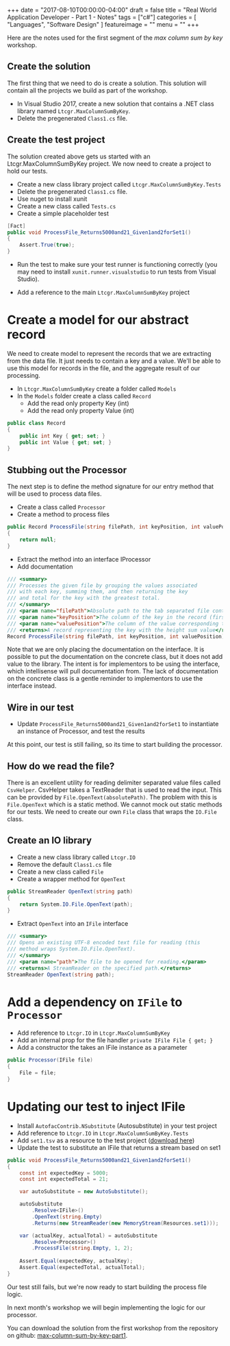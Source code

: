 +++
date = "2017-08-10T00:00:00-04:00"
draft = false 
title = "Real World Application Developer - Part 1 - Notes"
tags = ["c#"]
categories = [ "Languages", "Software Design" ]
featureimage = ""
menu = ""
+++

Here are the notes used for the first segment of the _max column sum by key_ workshop.

<!--more-->

## Create the solution

The first thing that we need to do is create a solution. This solution will contain all the projects we build as part of the workshop.

* In Visual Studio 2017, create a new solution that contains a .NET class library named `Ltcgr.MaxColumnSumByKey`.
* Delete the pregenerated `Class1.cs` file.

## Create the test project

The solution created above gets us started with an Ltcgr.MaxColumnSumByKey project. We now need to create a project to hold our tests.

* Create a new class library project called `Ltcgr.MaxColumnSumByKey.Tests`
* Delete the pregenerated `Class1.cs` file.
* Use nuget to install xunit
* Create a new class called `Tests.cs`
* Create a simple placeholder test

```cs
[Fact]
public void ProcessFile_Returns5000and21_Given1and2forSet1()
{
    Assert.True(true);
}
```

* Run the test to make sure your test runner is functioning correctly (you may need to install `xunit.runner.visualstudio` to run tests from Visual Studio).

* Add a reference to the main `Ltcgr.MaxColumnSumByKey` project

# Create a model for our abstract record

We need to create model to represent the records that we are extracting from the data file. It just needs to contain a key and a value. We'll be able to use this model for records in the file, and the aggregate result of our processing.

* In `Ltcgr.MaxColumnSumByKey` create a folder called `Models`
* In the `Models` folder create a class called `Record`
    * Add the read only property Key (int)
    * Add the read only property Value (int)

```cs
public class Record
{
    public int Key { get; set; }
    public int Value { get; set; }
}
```

## Stubbing out the Processor

The next step is to define the method signature for our entry method that will be used to process data files. 

* Create a class called `Processor`
* Create a method to process files 

```cs
public Record ProcessFile(string filePath, int keyPosition, int valuePosition)
{
    return null;
}
```

* Extract the method into an interface IProcessor
* Add documentation

```cs
/// <summary>
/// Processes the given file by grouping the values associated
/// with each key, summing them, and then returning the key
/// and total for the key with the greatest total.
/// </summary>
/// <param name="filePath">Absolute path to the tab separated file containing the records</param>
/// <param name="keyPosition">The column of the key in the record (first pos is 0)</param>
/// <param name="valuePosition">The column of the value corresponding to the key in the record (first pos is 0)</param>
/// <returns>A record representing the key with the height sum value</returns>
Record ProcessFile(string filePath, int keyPosition, int valuePosition);
```

Note that we are only placing the documentation on the interface. It is possible to put the documentation on the concrete class, but it does not add value to the library. The intent is for implementors to be using the interface, which intellisense will pull documentation from. The lack of documentation on the concrete class is a gentle reminder to implementors to use the interface instead.

## Wire in our test

* Update `ProcessFile_Returns5000and21_Given1and2forSet1` to instantiate an instance of Processor, and test the results

At this point, our test is still failing, so its time to start building the processor.

## How do we read the file?

There is an excellent utility for reading delimiter separated value files called `CsvHelper`. CsvHelper takes a TextReader that is used to read the input. This can be provided by `File.OpenText(absolutePath)`. The problem with this is `File.OpenText` which is a static method. We cannot mock out static methods for our tests. We need to create our own `File` class that wraps the `IO.File` class.

## Create an IO library

* Create a new class library called `Ltcgr.IO`
* Remove the default `Class1.cs` file
* Create a new class called `File`
* Create a wrapper method for `OpenText`

```cs
public StreamReader OpenText(string path)
{
    return System.IO.File.OpenText(path);
}
```

* Extract `OpenText` into an `IFile` interface

```cs
/// <summary>
/// Opens an existing UTF-8 encoded text file for reading (this
/// method wraps System.IO.File.OpenText).
/// </summary>
/// <param name="path">The file to be opened for reading.</param>
/// <returns>A StreamReader on the specified path.</returns>
StreamReader OpenText(string path);
```

# Add a dependency on `IFile` to `Processor`

* Add reference to `Ltcgr.IO` in `Ltcgr.MaxColumnSumByKey` 
* Add an internal prop for the file handler `private IFile File { get; }`
* Add a constructor the takes an IFile instance as a parameter

```cs
public Processor(IFile file)
{
    File = file;
}
```

# Updating our test to inject IFile

* Install `AutofacContrib.NSubstitute` (Autosubstitute) in your test project
* Add reference to `Ltcgr.IO` in `Ltcgr.MaxColumnSumByKey.Tests` 
* Add `set1.tsv` as a resource to the test project ([download here](https://github.com/LearnToCodeGrandRapids/max-column-sum-by-key-part1/blob/master/data/set1.tsv))
* Update the test to substitute an IFile that returns a stream based on set1

```cs
public void ProcessFile_Returns5000and21_Given1and2forSet1()
{
    const int expectedKey = 5000;
    const int expectedTotal = 21;

    var autoSubstitute = new AutoSubstitute();

    autoSubstitute
        .Resolve<IFile>()
        .OpenText(string.Empty)
        .Returns(new StreamReader(new MemoryStream(Resources.set1)));

    var (actualKey, actualTotal) = autoSubstitute
        .Resolve<Processor>()
        .ProcessFile(string.Empty, 1, 2);
    
    Assert.Equal(expectedKey, actualKey);
    Assert.Equal(expectedTotal, actualTotal);
}
```

Our test still fails, but we're now ready to start building the process file logic.

In next month's workshop we will begin implementing the logic for our processor.

You can download the solution from the first workshop from the repository on github: [max-column-sum-by-key-part1](https://github.com/LearnToCodeGrandRapids/max-column-sum-by-key-part1).